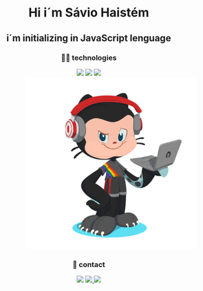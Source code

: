   <h1 align="center" background="red"> Hi i´m Sávio Haistém </h1>
<h2 align="center"> i´m initializing in JavaScript lenguage </h2>

<p>
<div align="center">
   <h3> 👨‍💻 technologies </h3>
<img src="https://img.shields.io/badge/JavaScript-F7DF1E?style=for-the-badge&logo=javascript&logoColor=black" />
<img src="https://img.shields.io/badge/HTML5-E34F26?style=for-the-badge&logo=html5&logoColor=white" />
<img src="https://img.shields.io/badge/CSS3-1572B6?style=for-the-badge&logo=css3&logoColor=white"/>
</div>
<div align="right">
<img width="400px" heigth="400px" src="my-octocat-1622811861618.png">
</div>
</p>

<div align="center">
   <h3>📲 contact </h3>
  
<img src="https://img.shields.io/badge/Discord-7289DA?style=for-the-badge&logo=discord&logoColor=white" />
  
<a href="https://wa.me/+5584999918236/?text=Olá%20Sávio"> 
  <img src="https://img.shields.io/badge/WhatsApp-25D366?style=for-the-badge&logo=whatsapp&logoColor=white" href=" https://wa.me/+5584999918236/?text=Olá%20Sávio"/>
</a>
  
  
<a href="mailto:savio.dantas.5858@gmail.com?subject=Olá Sávio"> 
  <img src="https://img.shields.io/badge/Gmail-D14836?style=for-the-badge&logo=gmail&logoColor=white" />
</div>
